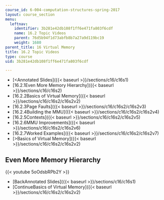 ```yaml
---
course_id: 6-004-computation-structures-spring-2017
layout: course_section
menu:
  leftnav:
    identifier: 3b281e42db108f1ff6e471fa803f6cdf
    name: 16.2 Topic Videos
    parent: 76d5b94f1d73abfb8b7a27a9d119bc19
    weight: 1680
parent_title: 16 Virtual Memory
title: 16.2 Topic Videos
type: course
uid: 3b281e42db108f1ff6e471fa803f6cdf

---
```


*   [<Annotated Slides]({{< baseurl >}}/sections/c16/c16s1)
*   [16.2.1Even More Memory Hierarchy]({{< baseurl >}}/sections/c16/c16s2)
*   [16.2.2Basics of Virtual Memory]({{< baseurl >}}/sections/c16/c16s2/c16s2v2)
*   [16.2.3Page Faults]({{< baseurl >}}/sections/c16/c16s2/c16s2v3)
*   [16.2.4Building the MMU]({{< baseurl >}}/sections/c16/c16s2/c16s2v4)
*   [16.2.5Contexts]({{< baseurl >}}/sections/c16/c16s2/c16s2v5)
*   [16.2.6MMU Improvements]({{< baseurl >}}/sections/c16/c16s2/c16s2v6)
*   [16.2.7Worked Examples]({{< baseurl >}}/sections/c16/c16s2/c16s2v7)
*   [\>Basics of Virtual Memory]({{< baseurl >}}/sections/c16/c16s2/c16s2v2)

Even More Memory Hierarchy
--------------------------

{{< youtube 5oOdsbRPb2Y >}}

*   [BackAnnotated Slides]({{< baseurl >}}/sections/c16/c16s1)
*   [ContinueBasics of Virtual Memory]({{< baseurl >}}/sections/c16/c16s2/c16s2v2)